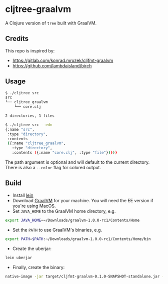 
# cljtree-graalvm

A Clojure version of `tree` built with GraalVM.

## Credits

This repo is inspired by:

- https://gitlab.com/konrad.mrozek/cljfmt-graalvm
- https://github.com/lambdaisland/birch

## Usage

```sh
$ ./cljtree src
src
└── cljtree_graalvm
    └── core.clj

2 directories, 1 files

$ ./cljtree src --edn
{:name "src",
 :type "directory",
 :contents
 ({:name "cljtree_graalvm",
   :type "directory",
   :contents ({:name "core.clj", :type "file"})})}
```

The path argument is optional and will default to the current directory. There
is also a `--color` flag for colored output.

## Build

- Install [lein](https://leiningen.org/)
- Download [GraalVM](http://www.graalvm.org/downloads/) for your machine. You will need the EE version if you're using MacOS.
- Set `JAVA_HOME` to the GraalVM home directory, e.g.

```sh
export JAVA_HOME=~/Downloads/graalvm-1.0.0-rc1/Contents/Home
```
    
- Set the `PATH` to use GraalVM's binaries, e.g.

```sh
export PATH=$PATH:~/Downloads/graalvm-1.0.0-rc1/Contents/Home/bin
```

- Create the uberjar:

```sh
lein uberjar
```

- Finally, create the binary:

``` sh
native-image -jar target/cljfmt-graalvm-0.1.0-SNAPSHOT-standalone.jar -H:Name="cljtree -H:+ReportUnsupportedElementsAtRuntime"
```
